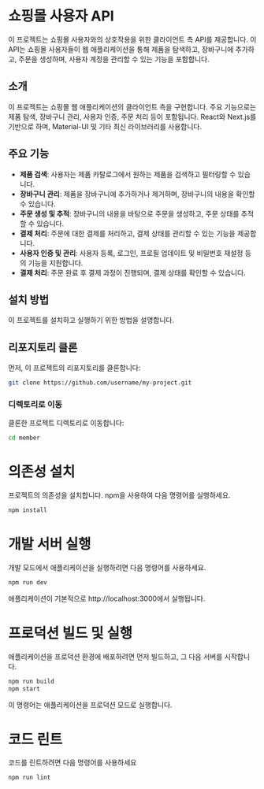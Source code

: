 # 쇼핑몰 사용자 API

이 프로젝트는 쇼핑몰 사용자와의 상호작용을 위한 클라이언트 측 API를 제공합니다. 
이 API는 쇼핑몰 사용자들이 웹 애플리케이션을 통해 제품을 탐색하고, 장바구니에 추가하고, 
주문을 생성하며, 사용자 계정을 관리할 수 있는 기능을 포함합니다.

## 소개

이 프로젝트는 쇼핑몰 웹 애플리케이션의 클라이언트 측을 구현합니다. 
주요 기능으로는 제품 탐색, 장바구니 관리, 사용자 인증, 주문 처리 등이 포함됩니다. 
React와 Next.js를 기반으로 하며, Material-UI 및 기타 최신 라이브러리를 사용합니다.

## 주요 기능

- **제품 검색**: 사용자는 제품 카탈로그에서 원하는 제품을 검색하고 필터링할 수 있습니다.
- **장바구니 관리**: 제품을 장바구니에 추가하거나 제거하며, 장바구니의 내용을 확인할 수 있습니다.
- **주문 생성 및 추적**: 장바구니의 내용을 바탕으로 주문을 생성하고, 주문 상태를 추적할 수 있습니다.
- **결제 처리**: 주문에 대한 결제를 처리하고, 결제 상태를 관리할 수 있는 기능을 제공합니다.
- **사용자 인증 및 관리**: 사용자 등록, 로그인, 프로필 업데이트 및 비밀번호 재설정 등의 기능을 지원합니다.
- **결제 처리**: 주문 완료 후 결제 과정이 진행되며, 결제 상태를 확인할 수 있습니다.

## 설치 방법

이 프로젝트를 설치하고 실행하기 위한 방법을 설명합니다.

## 리포지토리 클론

먼저, 이 프로젝트의 리포지토리를 클론합니다:

```bash
git clone https://github.com/username/my-project.git
```

### 디렉토리로 이동

클론한 프로젝트 디렉토리로 이동합니다:

```bash
cd member
```

# 의존성 설치

프로젝트의 의존성을 설치합니다. npm을 사용하여 다음 명령어를 실행하세요.
```bash
npm install
```

# 개발 서버 실행

개발 모드에서 애플리케이션을 실행하려면 다음 명령어를 사용하세요.
```bash
npm run dev
```
애플리케이션이 기본적으로 http://localhost:3000에서 실행됩니다.

# 프로덕션 빌드 및 실행

애플리케이션을 프로덕션 환경에 배포하려면 먼저 빌드하고, 그 다음 서버를 시작합니다.
```bash
npm run build
npm start
```
이 명령어는 애플리케이션을 프로덕션 모드로 실행합니다.

# 코드 린트

코드를 린트하려면 다음 명령어를 사용하세요
```bash
npm run lint
```


